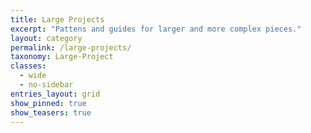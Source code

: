 ```yaml
---
title: Large Projects
excerpt: "Pattens and guides for larger and more complex pieces."
layout: category
permalink: /large-projects/
taxonomy: Large-Project
classes: 
  - wide
  - no-sidebar
entries_layout: grid
show_pinned: true
show_teasers: true
---
```

